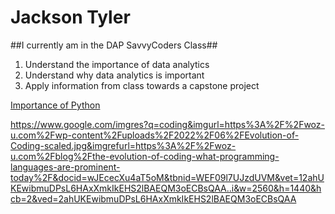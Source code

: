 # Jackson Tyler
##I currently am in the DAP SavvyCoders Class##
1. Understand the importance of data analytics
2. Understand why data analytics is important
3. Apply information from class towards a capstone project

[Importance of Python](https://www.discoverdatascience.org/articles/what-is-python-used-for-why-is-it-important-to-learn/)

https://www.google.com/imgres?q=coding&imgurl=https%3A%2F%2Fwoz-u.com%2Fwp-content%2Fuploads%2F2022%2F06%2FEvolution-of-Coding-scaled.jpg&imgrefurl=https%3A%2F%2Fwoz-u.com%2Fblog%2Fthe-evolution-of-coding-what-programming-languages-are-prominent-today%2F&docid=wJEcecXu4aT5oM&tbnid=WEF09l7UJzdUVM&vet=12ahUKEwibmuDPsL6HAxXmkIkEHS2lBAEQM3oECBsQAA..i&w=2560&h=1440&hcb=2&ved=2ahUKEwibmuDPsL6HAxXmkIkEHS2lBAEQM3oECBsQAA
